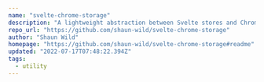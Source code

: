 ```yaml
---
name: "svelte-chrome-storage"
description: "A lightweight abstraction between Svelte stores and Chrome extension storage."
repo_url: "https://github.com/shaun-wild/svelte-chrome-storage"
author: "Shaun Wild"
homepage: "https://github.com/shaun-wild/svelte-chrome-storage#readme"
updated: "2022-07-17T07:48:22.394Z"
tags: 
  - utility
---
```

